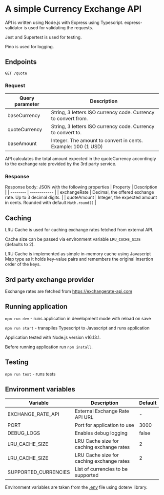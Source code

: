 # A simple Currency Exchange API

API is written using Node.js with Express using Typescript. express-validator is used for validating the requests.

Jest and Supertest is used for testing.

Pino is used for logging. 

## Endpoints

`GET /quote`

### Request
| Query parameter | Description |
| ---------| ----------- |
| baseCurrency | String, 3 letters ISO currency code. Currency to convert from. |
| quoteCurrency | String, 3 letters ISO currency code. Currency to convert to. |
| baseAmount | Integer. The amount to convert in cents. Example: 100 (1 USD) |

API calculates the total amount expected in the quoteCurrency accordingly to the exchange rate provided by the 3rd party service.

### Response

Response body: JSON with the following properties
| Property |  Description |
| -------- | ------------ |
| exchangeRate | Decimal, the offered exchange rate. Up to 3 decimal digits. |
| quoteAmount | Integer, the expected amount in cents. Rounded with default `Math.round()` |

## Caching

LRU Cache is used for caching exchange rates fetched from external API. 

Cache size can be passed via environment variable `LRU_CACHE_SIZE` (defaults to 2).

LRU Cache is implemented as simple in-memory cache using Javascript Map type as it holds key-value pairs and remembers the original insertion order of the keys.

## 3rd party exchange provider

Exchange rates are fetched from https://exchangerate-api.com

## Running application

`npm run dev` - runs application in development mode with reload on save

`npm run start` - transpiles Typescript to Javascript and runs application

Application tested with Node.js version v16.13.1.

Before running application run `npm install`.

## Testing

`npm run test` - runs tests

## Environment variables
| Variable | Description | Default |
| ---------| ----------- | ------- |
| EXCHANGE_RATE_API | External Exchange Rate API URL | - |
| PORT | Port for application to use | 3000 |
| DEBUG_LOGS | Enables debug logging | false |
| LRU_CACHE_SIZE | LRU Cache size for caching exchange rates | 2 |
| LRU_CACHE_SIZE | LRU Cache size for caching exchange rates | 2 |
| SUPPORTED_CURRENCIES | List of currencies to be supported |  |

Environment variables are taken from the [.env](./.env) file using dotenv library.

